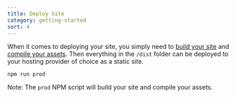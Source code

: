 ```yaml
---
title: Deploy Site
category: getting-started
sort: 4
---
```


When it comes to deploying your site, you simply need to [build your site](/docs/build-site) and [compile your assets](/docs/compile-assets). Then everything in the `/dist` folder can be deployed to your hosting provider of choice as a static site.

```text
npm run prod
```

Note: The `prod` NPM script will build your site and compile your assets.

